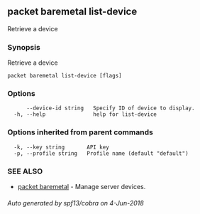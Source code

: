 ## packet baremetal list-device

Retrieve a device

### Synopsis

Retrieve a device

```
packet baremetal list-device [flags]
```

### Options

```
      --device-id string   Specify ID of device to display.
  -h, --help               help for list-device
```

### Options inherited from parent commands

```
  -k, --key string       API key
  -p, --profile string   Profile name (default "default")
```

### SEE ALSO

* [packet baremetal](packet_baremetal.md)	 - Manage server devices.

###### Auto generated by spf13/cobra on 4-Jun-2018
